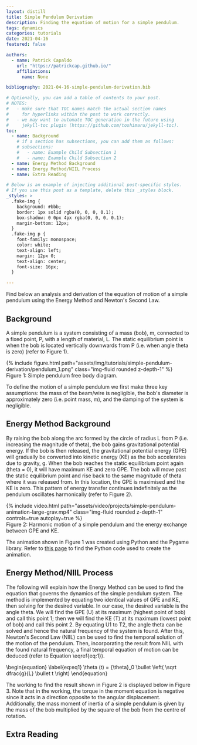 ```yaml
---
layout: distill
title: Simple Pendulum Derivation
description: Finding the equation of motion for a simple pendulum.
tags: dynamics
categories: tutorials
date: 2021-04-16
featured: false

authors:
  - name: Patrick Capaldo
    url: "https://patrickcap.github.io/"
    affiliations:
      name: None

bibliography: 2021-04-16-simple-pendulum-derivation.bib

# Optionally, you can add a table of contents to your post.
# NOTES:
#   - make sure that TOC names match the actual section names
#     for hyperlinks within the post to work correctly.
#   - we may want to automate TOC generation in the future using
#     jekyll-toc plugin (https://github.com/toshimaru/jekyll-toc).
toc:
  - name: Background
    # if a section has subsections, you can add them as follows:
    # subsections:
    #   - name: Example Child Subsection 1
    #   - name: Example Child Subsection 2
  - name: Energy Method Background
  - name: Energy Method/NIIL Process
  - name: Extra Reading

# Below is an example of injecting additional post-specific styles.
# If you use this post as a template, delete this _styles block.
_styles: >
  .fake-img {
    background: #bbb;
    border: 1px solid rgba(0, 0, 0, 0.1);
    box-shadow: 0 0px 4px rgba(0, 0, 0, 0.1);
    margin-bottom: 12px;
  }
  .fake-img p {
    font-family: monospace;
    color: white;
    text-align: left;
    margin: 12px 0;
    text-align: center;
    font-size: 16px;
  }

---
```


Find below an analysis and derivation of the equation of motion of a simple pendulum using the Energy Method and Newton's Second Law.

## Background
A simple pendulum is a system consisting of a mass (bob), m, connected to a fixed point, P, with a length of material, L. The static equilibrium point is when the bob is located vertically downwards from P (i.e. when angle theta is zero) (refer to Figure 1).

<div class="row mt-3">
    <div class="col-sm mt-3 mt-md-0">
        {% include figure.html path="assets/img/tutorials/simple-pendulum-derivation/pendulum_1.png" class="img-fluid rounded z-depth-1" %}
    </div>
</div>
<div class="caption">
   Figure 1: Simple pendulum free body diagram.
</div>

To define the motion of a simple pendulum we first make three key assumptions: the mass of the beam/wire is negligible, the bob's diameter is approximately zero (i.e. point mass, m), and the damping of the system is negligible.

## Energy Method Background

By raising the bob along the arc formed by the circle of radius L from P (i.e. increasing the magnitude of theta), the bob gains gravitational potential energy. If the bob is then released, the gravitational potential energy (GPE) will gradually be converted into kinetic energy (KE) as the bob accelerates due to gravity, g. When the bob reaches the static equilibrium point again (theta = 0), it will have maximum KE and zero GPE. The bob will move past the static equilibrium point and rise back to the same magnitude of theta where it was released from. In this location, the GPE is maximised and the KE is zero. This pattern of energy transfer continues indefinitely as the pendulum oscillates harmonically (refer to Figure 2).

<div class="row mt-3">
    <div class="col-sm mt-3 mt-md-0">
        {% include video.html path="assets/video/projects/simple-pendulum-animation-large-grav.mp4" class="img-fluid rounded z-depth-1" controls=true autoplay=true %}
    </div>
</div>
<div class="caption">
    Figure 2: Harmonic motion of a simple pendulum and the energy exchange between GPE and KE.
</div>

The animation shown in Figure 1 was created using Python and the Pygame library. Refer to [this page](https://patrickcap.github.io/projects/project_simple_pendulum/) to find the Python code used to create the animation.

## Energy Method/NIIL Process

The following will explain how the Energy Method can be used to find the equation that governs the dynamics of the simple pendulum system. The method is implemented by equating two identical values of GPE and KE, then solving for the desired variable. In our case, the desired variable is the angle theta. We will find the GPE (U) at its maximum (highest point of bob) and call this point 1; then we will find the KE (T) at its maximum (lowest point of bob) and call this point 2. By equating U1 to T2, the angle theta can be solved and hence the natural frequency of the system is found. After this, Newton's Second Law (NIIL) can be used to find the temporal solution of the motion of the pendulum. Then, incorporating the result from NIIL with the found natural frequency, a final temporal equation of motion can be deduced (refer to Equation \eqref{eq:1}).

\begin{equation}
\label{eq:eq1}
\theta (t) = {\theta}_0 \bullet \left( \sqrt dfrac{g}{L} \bullet t \right)
\end{equation}

The working to find the result shown in Figure 2 is displayed below in Figure 3. Note that in the working, the torque in the moment equation is negative since it acts in a direction opposite to the angular displacement. Additionally, the mass moment of inertia of a simple pendulum is given by the mass of the bob multiplied by the square of the bob from the centre of rotation.

## Extra Reading
